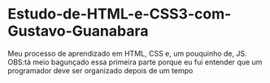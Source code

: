 # Estudo-de-HTML-e-CSS3-com-Gustavo-Guanabara
Meu processo de aprendizado em HTML, CSS e, um pouquinho de, JS.
OBS:tá meio bagunçado essa primeira parte porque eu fui entender que um programador deve ser organizado depois de um tempo 
